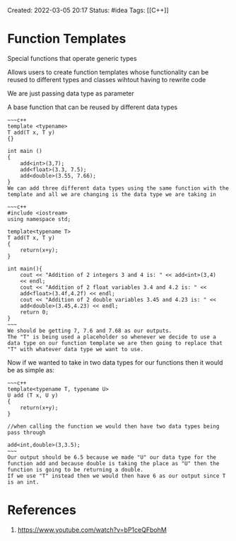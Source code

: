 Created: 2022-03-05 20:17
Status: #idea
Tags: [[C++]]
# Function Templates
Special functions that operate generic types

Allows users to create function templates whose functionality can be reused to different types and classes wihtout having to rewrite code

We are just passing data type as parameter

A base function that can be reused by different data types

```ad-example 
~~~c++
template <typename>
T add(T x, T y)
{}

int main ()
{
	add<int>(3,7);
	add<float>(3.3, 7.5);
	add<double>(3.55, 7.66);
}
We can add three different data types using the same function with the template and all we are changing is the data type we are taking in
```

```ad-example
~~~c++
#include <iostream>
using namespace std;

template<typename T>
T add(T x, T y)
{
	return(x+y);
}

int main(){
	cout << "Addition of 2 integers 3 and 4 is: " << add<int>(3,4) 
	<< endl;
	cout << "Addition of 2 float variables 3.4 and 4.2 is: " << 
	add<float>(3.4f,4.2f) << endl;
	cout << "Addition of 2 double variables 3.45 and 4.23 is: " << 
	add<double>(3.45,4.23) << endl;
	return 0;
}
~~~
We should be getting 7, 7.6 and 7.68 as our outputs.
The "T" is being used a placeholder so whenever we decide to use a data type on our function template we are then going to replace that "T" with whatever data type we want to use.
```

Now if we wanted to take in two data types for our functions then it would be as simple as:
```ad-example
~~~c++
template<typename T, typename U>
U add (T x, U y)
{
	return(x+y);
}

//when calling the function we would then have two data types being pass through

add<int,double>(3,3.5);
~~~
Our output should be 6.5 because we made "U" our data type for the function add and because double is taking the place as "U" then the function is going to be returning a double.
If we use "T" instead then we would then have 6 as our output since T is an int.

```

# References
1. https://www.youtube.com/watch?v=bP1ceQFbohM
